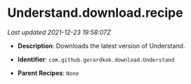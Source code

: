 # Understand.download.recipe

_Last updated 2021-12-23 19:58:07Z_

- **Description**: Downloads the latest version of Understand.

- **Identifier**: `com.github.gerardkok.download.Understand`

- **Parent Recipes**: `None`